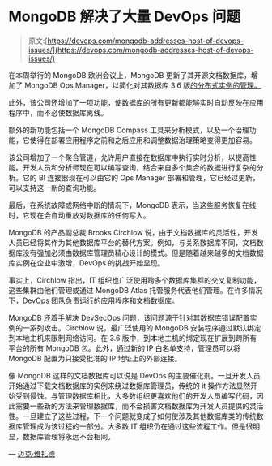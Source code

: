 # MongoDB 解决了大量 DevOps 问题

> 原文:[https://devops.com/mongodb-addresses-host-of-devops-issues/](https://devops.com/mongodb-addresses-host-of-devops-issues/)

在本周举行的 MongoDB 欧洲会议上，MongoDB 更新了其开源文档数据库，增加了 MongoDB Ops Manager，以简化对其数据库 3.6 版[的分布式实例的管理。](https://www.mongodb.com/press/mongodb-36-empowers-enterprises-and-developers-to-move-at-the-speed-of-data)

此外，该公司还增加了一项功能，使数据库的所有更新都能够实时自动反映在应用程序中，而不必使数据库离线。

额外的新功能包括一个 MongoDB Compass 工具来分析模式，以及一个治理功能，它使得在部署应用程序之前和之后应用和调整数据治理策略变得更加容易。

该公司增加了一个聚合管道，允许用户直接在数据库中执行实时分析，以提高性能。开发人员和分析师现在可以编写查询，结合来自多个集合的数据进行复杂的分析。它的 BI 连接器现在可以由它的 Ops Manager 部署和管理，它已经过更新，可以支持这一新的查询功能。

最后，在系统故障或网络中断的情况下，MongoDB 表示，当这些服务恢复在线时，它现在会自动重放对数据库的任何写入。

MongoDB 的产品副总裁 Brooks Circhlow 说，由于文档数据库的灵活性，开发人员已经将其作为其他数据库平台的替代方案。例如，与关系数据库不同，文档数据库没有强加必须由数据库管理员精心设计的模式。但是随着越来越多的文档数据库实例在企业中激增，DevOps 的挑战开始显现。

事实上，Circhlow 指出，IT 组织也广泛使用跨多个数据库集群的交叉复制功能，这些集群由他们管理或通过 MongoDB Atlas 托管服务代表他们管理。在许多情况下，DevOps 团队负责运行的应用程序和文档数据库。

MongoDB 还着手解决 DevSecOps 问题，该问题源于针对其数据库错误配置实例的一系列攻击。Circhlow 说，最广泛使用的 MongoDB 安装程序通过默认绑定到本地主机来限制网络访问。在 3.6 版中，到本地主机的绑定现在扩展到跨所有平台的所有 MongoDB 包。此外，通过新的 IP 白名单支持，管理员可以将 MongoDB 配置为只接受批准的 IP 地址上的外部连接。

像 MongoDB 这样的文档数据库可以说是 DevOps 的主要催化剂。一旦开发人员开始通过下载文档数据库的实例来绕过数据库管理员，传统的 it 操作方法显然开始受到侵蚀。与管理数据库相比，大多数组织更喜欢他们的开发人员编写代码，因此需要一些新的方法来管理数据库，而不会损害文档数据库为开发人员提供的灵活性。一旦建立了这些过程，下一个问题就变成了如何使涉及其他数据库类的传统数据库管理成为该过程的一部分。大多数 IT 组织仍在通过这些流程工作。但是很明显，数据库管理将永远不会相同。

— [迈克·维扎德](https://devops.com/author/mike-vizard/)